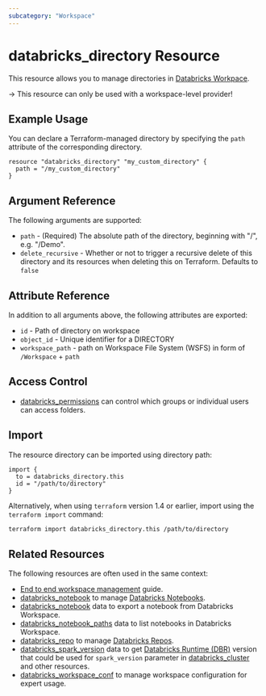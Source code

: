 ```yaml
---
subcategory: "Workspace"
---
```


# databricks_directory Resource

This resource allows you to manage directories in [Databricks Workpace](https://docs.databricks.com/workspace/workspace-objects.html).

-> This resource can only be used with a workspace-level provider!

## Example Usage

You can declare a Terraform-managed directory by specifying the `path` attribute of the corresponding directory.

```hcl
resource "databricks_directory" "my_custom_directory" {
  path = "/my_custom_directory"
}
```

## Argument Reference

The following arguments are supported:

- `path` - (Required) The absolute path of the directory, beginning with "/", e.g. "/Demo".
- `delete_recursive` - Whether or not to trigger a recursive delete of this directory and its resources when deleting this on Terraform. Defaults to `false`

## Attribute Reference

In addition to all arguments above, the following attributes are exported:

- `id` - Path of directory on workspace
- `object_id` - Unique identifier for a DIRECTORY
- `workspace_path` - path on Workspace File System (WSFS) in form of `/Workspace` + `path`

## Access Control

- [databricks_permissions](permissions.md#Folder-usage) can control which groups or individual users can access folders.

## Import

The resource directory can be imported using directory path:

```hcl
import {
  to = databricks_directory.this
  id = "/path/to/directory"
}
```

Alternatively, when using `terraform` version 1.4 or earlier, import using the `terraform import` command:

```bash
terraform import databricks_directory.this /path/to/directory
```

## Related Resources

The following resources are often used in the same context:

- [End to end workspace management](../guides/workspace-management.md) guide.
- [databricks_notebook](notebook.md) to manage [Databricks Notebooks](https://docs.databricks.com/notebooks/index.html).
- [databricks_notebook](../data-sources/notebook.md) data to export a notebook from Databricks Workspace.
- [databricks_notebook_paths](../data-sources/notebook_paths.md) data to list notebooks in Databricks Workspace.
- [databricks_repo](repo.md) to manage [Databricks Repos](https://docs.databricks.com/repos.html).
- [databricks_spark_version](../data-sources/spark_version.md) data to get [Databricks Runtime (DBR)](https://docs.databricks.com/runtime/dbr.html) version that could be used for `spark_version` parameter in [databricks_cluster](cluster.md) and other resources.
- [databricks_workspace_conf](workspace_conf.md) to manage workspace configuration for expert usage.
